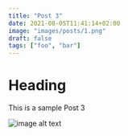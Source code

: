 ```yaml
---
title: "Post 3"
date: 2021-08-05T11:41:14+02:00
image: "images/posts/1.png"
draft: false
tags: ["foo", "bar"]
---
```


# Heading
This is a sample Post 3

![image alt text](/images/posts/1.png)